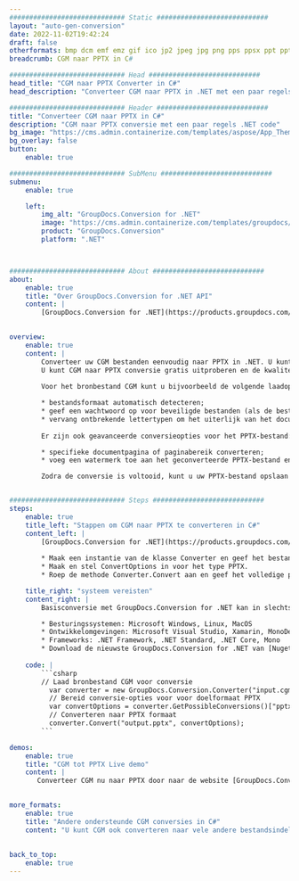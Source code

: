 ```yaml
---
############################# Static ############################
layout: "auto-gen-conversion"
date: 2022-11-02T19:42:24
draft: false
otherformats: bmp dcm emf emz gif ico jp2 jpeg jpg png pps ppsx ppt pptx psb psd svg svgz tga tif tiff webp wmf wmz
breadcrumb: CGM naar PPTX in C#

############################# Head ############################
head_title: "CGM naar PPTX Converter in C#"
head_description: "Converteer CGM naar PPTX in .NET met een paar regels code. Gebruik de GroupDocs Document Conversion API om meer dan 160 bestandsformaten te converteren."

############################# Header ############################
title: "Converteer CGM naar PPTX in C#"
description: "CGM naar PPTX conversie met een paar regels .NET code"
bg_image: "https://cms.admin.containerize.com/templates/aspose/App_Themes/V3/images/bg/header1.png"
bg_overlay: false
button:
    enable: true

############################# SubMenu ############################
submenu:
    enable: true

    left:
        img_alt: "GroupDocs.Conversion for .NET"
        image: "https://cms.admin.containerize.com/templates/groupdocs/images/product-logos/90x90-noborder/groupdocs-conversion-net.png"
        product: "GroupDocs.Conversion"
        platform: ".NET"



############################# About ############################
about:
    enable: true
    title: "Over GroupDocs.Conversion for .NET API"
    content: |
        [GroupDocs.Conversion for .NET](https://products.groupdocs.com/conversion/net/) kan worden gebruikt om Microsoft Word, Excel, PowerPoint, PDF, Visio en andere formaten te converteren. GroupDocs.Conversion is een standalone API die geschikt is voor back-end en interne systemen waar hoge prestaties vereist zijn. Het is niet afhankelijk van software zoals Microsoft of Open Office.
    

overview:
    enable: true
    content: |
        Converteer uw CGM bestanden eenvoudig naar PPTX in .NET. U kunt slechts een paar C# coderegels gebruiken op elk platform naar keuze, zoals - Windows, Linux, macOS.
        U kunt CGM naar PPTX conversie gratis uitproberen en de kwaliteit van de conversieresultaten evalueren. Naast eenvoudige scenario's voor bestandsconversie kunt u meer geavanceerde opties proberen voor het laden van het bronbestand CGM en voor het opslaan van het PPTX-uitvoerresultaat. 
        
        Voor het bronbestand CGM kunt u bijvoorbeeld de volgende laadopties gebruiken:

        * bestandsformaat automatisch detecteren;
        * geef een wachtwoord op voor beveiligde bestanden (als de bestandsindeling dit ondersteunt);
        * vervang ontbrekende lettertypen om het uiterlijk van het document te behouden.
        
        Er zijn ook geavanceerde conversieopties voor het PPTX-bestand:

        * specifieke documentpagina of paginabereik converteren;
        * voeg een watermerk toe aan het geconverteerde PPTX-bestand en nog veel meer.

        Zodra de conversie is voltooid, kunt u uw PPTX-bestand opslaan in het lokale bestandspad of in opslag van derden, zoals FTP, Amazon S3, Google Drive, Dropbox enz. Let op: om CGM naar {{ te converteren) TO}} er is geen extra software nodig, zoals MS Office, Open Office, Adobe Acrobat Reader enz.


############################# Steps ############################
steps:
    enable: true
    title_left: "Stappen om CGM naar PPTX te converteren in C#"
    content_left: |
        [GroupDocs.Conversion for .NET](https://products.groupdocs.com/conversion/net/) maakt het gemakkelijk voor ontwikkelaars om een ​​CGM bestand naar PPTX te converteren met een paar regels code.
        
        * Maak een instantie van de klasse Converter en geef het bestand CGM het volledige pad
        * Maak en stel ConvertOptions in voor het type PPTX.
        * Roep de methode Converter.Convert aan en geef het volledige pad en formaat (PPTX) door als parameter

    title_right: "systeem vereisten"
    content_right: |
        Basisconversie met GroupDocs.Conversion for .NET kan in slechts een paar eenvoudige stappen worden gedaan. Onze API's worden ondersteund op alle belangrijke platforms en besturingssystemen. Voordat u de onderstaande code uitvoert, moet u ervoor zorgen dat de volgende vereisten op uw systeem zijn geïnstalleerd.

        * Besturingssystemen: Microsoft Windows, Linux, MacOS
        * Ontwikkelomgevingen: Microsoft Visual Studio, Xamarin, MonoDevelop
        * Frameworks: .NET Framework, .NET Standard, .NET Core, Mono
        * Download de nieuwste GroupDocs.Conversion for .NET van [Nuget](https://www.nuget.org/packages/groupdocs.conversion)
         
    code: |
        ```csharp    
        // Laad bronbestand CGM voor conversie
          var converter = new GroupDocs.Conversion.Converter("input.cgm");
          // Bereid conversie-opties voor voor doelformaat PPTX
          var convertOptions = converter.GetPossibleConversions()["pptx"].ConvertOptions;
          // Converteren naar PPTX formaat
          converter.Convert("output.pptx", convertOptions);
        ```

demos:
    enable: true
    title: "CGM tot PPTX Live demo"
    content: |
       Converteer CGM nu naar PPTX door naar de website [GroupDocs.Conversion App](https://products.groupdocs.app/conversion/family) te gaan. Online demo heeft de volgende voordelen:
          

more_formats:
    enable: true
    title: "Andere ondersteunde CGM conversies in C#"
    content: "U kunt CGM ook converteren naar vele andere bestandsindelingen. Zie de lijst hieronder."
       
       
back_to_top:
    enable: true
---
```

